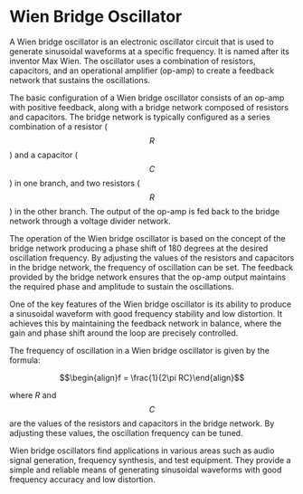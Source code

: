 # Wien Bridge Oscillator

A Wien bridge oscillator is an electronic oscillator circuit that is used to generate sinusoidal waveforms at a specific frequency. It is named after its inventor Max Wien. The oscillator uses a combination of resistors, capacitors, and an operational amplifier (op-amp) to create a feedback network that sustains the oscillations.

The basic configuration of a Wien bridge oscillator consists of an op-amp with positive feedback, along with a bridge network composed of resistors and capacitors. The bridge network is typically configured as a series combination of a resistor ($$R$$) and a capacitor ($$C$$) in one branch, and two resistors ($$R$$) in the other branch. The output of the op-amp is fed back to the bridge network through a voltage divider network.

The operation of the Wien bridge oscillator is based on the concept of the bridge network producing a phase shift of 180 degrees at the desired oscillation frequency. By adjusting the values of the resistors and capacitors in the bridge network, the frequency of oscillation can be set. The feedback provided by the bridge network ensures that the op-amp output maintains the required phase and amplitude to sustain the oscillations.

One of the key features of the Wien bridge oscillator is its ability to produce a sinusoidal waveform with good frequency stability and low distortion. It achieves this by maintaining the feedback network in balance, where the gain and phase shift around the loop are precisely controlled.

The frequency of oscillation in a Wien bridge oscillator is given by the formula:

$$\begin{align}f = \frac{1}{2\pi RC}\end{align}$$

where $`R`$ and $$C$$ are the values of the resistors and capacitors in the bridge network. By adjusting these values, the oscillation frequency can be tuned.

Wien bridge oscillators find applications in various areas such as audio signal generation, frequency synthesis, and test equipment. They provide a simple and reliable means of generating sinusoidal waveforms with good frequency accuracy and low distortion.
